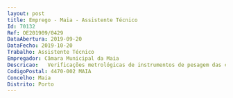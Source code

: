 ```yaml
--- 
layout: post
title: Emprego - Maia - Assistente Técnico
Id: 70132
Ref: OE201909/0429
DataAbertura: 2019-09-20
DataFecho: 2019-10-20
Trabalho: Assistente Técnico
Empregador: Câmara Municipal da Maia
Descricao:   Verificações metrológicas de instrumentos de pesagem das classes II, III, IV, de pesos e contadores de pesos de jogos, no concelho   Gestão de mapas de calibragens   Gestão de mapas de equipamentos   Interlocução com o IPQ   Instituto Português da Qualidade   Entre outras.
CodigoPostal: 4470-002 MAIA
Concelho: Maia
Distrito: Porto
--- 
```

